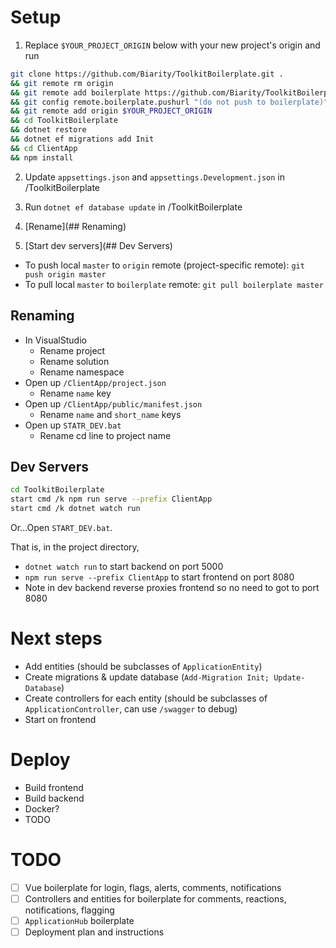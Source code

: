 # Setup

1. Replace `$YOUR_PROJECT_ORIGIN` below with your new project's origin and run

```bash
git clone https://github.com/Biarity/ToolkitBoilerplate.git . 
&& git remote rm origin 
&& git remote add boilerplate https://github.com/Biarity/ToolkitBoilerplate.git 
&& git config remote.boilerplate.pushurl "(do not push to boilerplate)" 
&& git remote add origin $YOUR_PROJECT_ORIGIN 
&& cd ToolkitBoilerplate 
&& dotnet restore 
&& dotnet ef migrations add Init 
&& cd ClientApp 
&& npm install 
``` 

2. Update `appsettings.json` and `appsettings.Development.json` in /ToolkitBoilerplate

3. Run `dotnet ef database update` in /ToolkitBoilerplate

4. [Rename](## Renaming)

5. [Start dev servers](## Dev Servers)

* To push local `master` to `origin` remote (project-specific remote): `git push origin master`
* To pull local `master` to `boilerplate` remote: `git pull boilerplate master`

## Renaming

* In VisualStudio
    * Rename project
    * Rename solution
    * Rename namespace
* Open up `/ClientApp/project.json`
    * Rename `name` key
* Open up `/ClientApp/public/manifest.json`
    * Rename `name` and `short_name` keys
* Open up `STATR_DEV.bat`
	* Rename cd line to project name

## Dev Servers

```bash
cd ToolkitBoilerplate
start cmd /k npm run serve --prefix ClientApp
start cmd /k dotnet watch run
```

Or...Open `START_DEV.bat`.

That is, in the project directory,
* `dotnet watch run` to start backend on port 5000
* `npm run serve --prefix ClientApp` to start frontend on port 8080
* Note in dev backend reverse proxies frontend so no need to got to port 8080

# Next steps

* Add entities (should be subclasses of `ApplicationEntity`)
* Create migrations & update database (`Add-Migration Init; Update-Database`)
* Create controllers for each entity (should be subclasses of `ApplicationController`, can use `/swagger` to debug)
* Start on frontend

# Deploy

* Build frontend
* Build backend
* Docker? 
* TODO

# TODO

- [ ] Vue boilerplate for login, flags, alerts, comments, notifications
- [ ] Controllers and entities for boilerplate for comments, reactions, notifications, flagging
- [ ] `ApplicationHub` boilerplate
- [ ] Deployment plan and instructions